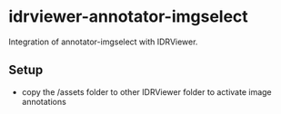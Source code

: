 
# idrviewer-annotator-imgselect

Integration of annotator-imgselect with IDRViewer.

## Setup
  
   - copy the /assets folder to other IDRViewer folder to activate image annotations